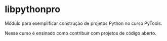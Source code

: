 # libpythonpro
Módulo para exemplificar construção de projetos Python no curso PyTools.

Nesse curso é ensinado como contribuir com projetos de código aberto.
